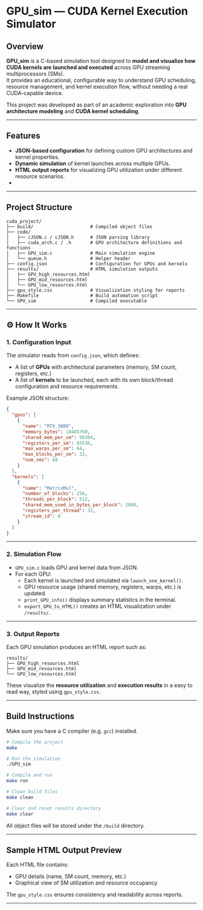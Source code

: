 # GPU_sim — CUDA Kernel Execution Simulator

## Overview
**GPU_sim** is a C-based simulation tool designed to **model and visualize how CUDA kernels are launched and executed** across GPU streaming multiprocessors (SMs).  
It provides an educational, configurable way to understand GPU scheduling, resource management, and kernel execution flow, without needing a real CUDA-capable device.

This project was developed as part of an academic exploration into **GPU architecture modeling** and **CUDA kernel scheduling**.

---

## Features

- **JSON-based configuration** for defining custom GPU architectures and kernel properties.  
- **Dynamic simulation** of kernel launches across multiple GPUs.  
- **HTML output reports** for visualizing GPU utilization under different resource scenarios.
- 
---

## Project Structure

```
cuda_project/
├── build/                     # Compiled object files
├── code/
│   ├── cJSON.c / cJSON.h      # JSON parsing library
│   ├── cuda_arch.c / .h       # GPU architecture definitions and functions
│   ├── GPU_sim.c              # Main simulation engine
│   └── queue.h                # Helper header
├── config.json                # Configuration for GPUs and kernels
├── results/                   # HTML simulation outputs
│   ├── GPU_high_resources.html
│   ├── GPU_mid_resources.html
│   └── GPU_low_resources.html
├── gpu_style.css              # Visualization styling for reports
├── Makefile                   # Build automation script
└── GPU_sim                    # Compiled executable
```

---

## ⚙️ How It Works

### 1. **Configuration Input**
The simulator reads from `config.json`, which defines:
- A list of **GPUs** with architectural parameters (memory, SM count, registers, etc.)
- A list of **kernels** to be launched, each with its own block/thread configuration and resource requirements.

Example JSON structure:
```json
{
  "gpus": [
    {
      "name": "RTX_3080",
      "memory_bytes": 10485760,
      "shared_mem_per_sm": 98304,
      "registers_per_sm": 65536,
      "max_warps_per_sm": 64,
      "max_blocks_per_sm": 32,
      "num_sms": 68
    }
  ],
  "kernels": [
    {
      "name": "MatrixMul",
      "number_of_blocks": 256,
      "threads_per_block": 512,
      "shared_mem_used_in_bytes_per_block": 2048,
      "registers_per_thread": 32,
      "stream_id": 0
    }
  ]
}
```

---

### 2. **Simulation Flow**
- `GPU_sim.c` loads GPU and kernel data from JSON.  
- For each GPU:
  - Each kernel is launched and simulated via `launch_one_kernel()`.  
  - GPU resource usage (shared memory, registers, warps, etc.) is updated.  
  - `print_GPU_info()` displays summary statistics in the terminal.  
  - `export_GPU_to_HTML()` creates an HTML visualization under `/results/`.  

---

### 3. **Output Reports**
Each GPU simulation produces an HTML report such as:
```
results/
├── GPU_high_resources.html
├── GPU_mid_resources.html
└── GPU_low_resources.html
```
These visualize the **resource utilization** and **execution results** in a easy to read way, styled using `gpu_style.css`.

---


## Build Instructions

Make sure you have a C compiler (e.g. `gcc`) installed.

```bash
# Compile the project
make

# Run the simulation
./GPU_sim

# Compile and run
make run

# Clean build files
make clean

# Clear and reset results directory
make clear
```

All object files will be stored under the `/build` directory.

---

## Sample HTML Output Preview

Each HTML file contains:
- GPU details (name, SM count, memory, etc.)
- Graphical view of SM utilization and resource occupancy

The `gpu_style.css` ensures consistency and readability across reports.


---
